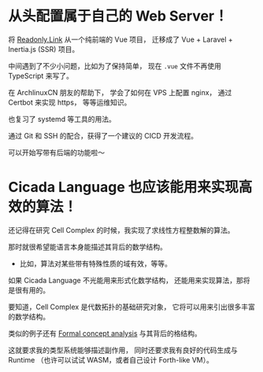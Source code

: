 # 从头配置属于自己的 Web Server！

将 [Readonly.Link](https://readonly.link)
从一个纯前端的 Vue 项目，
迁移成了 Vue + Laravel + Inertia.js (SSR) 项目。

中间遇到了不少小问题，比如为了保持简单，
现在 `.vue` 文件不再使用 TypeScript 来写了。

在 ArchlinuxCN 朋友的帮助下，
学会了如何在 VPS 上配置 nginx，
通过 Certbot 来实现 https，
等等运维知识。

也复习了 systemd 等工具的用法。

通过 Git 和 SSH 的配合，获得了一个建议的 CICD 开发流程。

可以开始写带有后端的功能啦～

# Cicada Language 也应该能用来实现高效的算法！

还记得在研究 Cell Complex 的时候，我实现了求线性方程整数解的算法。

那时就很希望能语言本身能描述其背后的数学结构。

- 比如，算法对某些带有特殊性质的域有效，等等。

如果 Cicada Language 不光能用来形式化数学结构，
还能用来实现算法，那将是很有用的。

要知道，Cell Complex 是代数拓扑的基础研究对象，
它将可以用来引出很多丰富的数学结构。

类似的例子还有 [Formal concept analysis](https://en.wikipedia.org/wiki/Formal_concept_analysis)
与其背后的格结构。

这就要求我的类型系统能够描述副作用，
同时还要求我有良好的代码生成与 Runtime
（也许可以试试 WASM，或者自己设计 Forth-like VM）。
